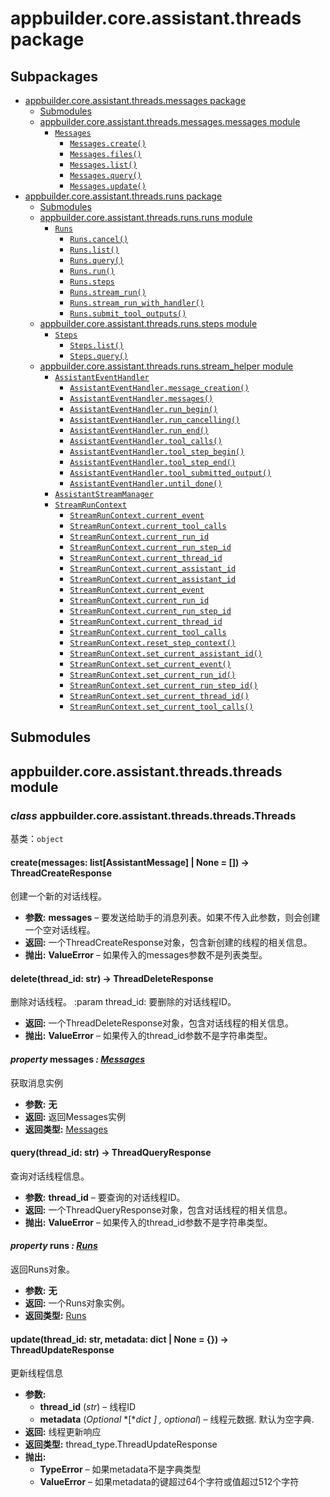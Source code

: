 # appbuilder.core.assistant.threads package

## Subpackages

* [appbuilder.core.assistant.threads.messages package](appbuilder.core.assistant.threads.messages.md)
  * [Submodules](appbuilder.core.assistant.threads.messages.md#submodules)
  * [appbuilder.core.assistant.threads.messages.messages module](appbuilder.core.assistant.threads.messages.md#module-appbuilder.core.assistant.threads.messages.messages)
    * [`Messages`](appbuilder.core.assistant.threads.messages.md#appbuilder.core.assistant.threads.messages.messages.Messages)
      * [`Messages.create()`](appbuilder.core.assistant.threads.messages.md#appbuilder.core.assistant.threads.messages.messages.Messages.create)
      * [`Messages.files()`](appbuilder.core.assistant.threads.messages.md#appbuilder.core.assistant.threads.messages.messages.Messages.files)
      * [`Messages.list()`](appbuilder.core.assistant.threads.messages.md#appbuilder.core.assistant.threads.messages.messages.Messages.list)
      * [`Messages.query()`](appbuilder.core.assistant.threads.messages.md#appbuilder.core.assistant.threads.messages.messages.Messages.query)
      * [`Messages.update()`](appbuilder.core.assistant.threads.messages.md#appbuilder.core.assistant.threads.messages.messages.Messages.update)
* [appbuilder.core.assistant.threads.runs package](appbuilder.core.assistant.threads.runs.md)
  * [Submodules](appbuilder.core.assistant.threads.runs.md#submodules)
  * [appbuilder.core.assistant.threads.runs.runs module](appbuilder.core.assistant.threads.runs.md#module-appbuilder.core.assistant.threads.runs.runs)
    * [`Runs`](appbuilder.core.assistant.threads.runs.md#appbuilder.core.assistant.threads.runs.runs.Runs)
      * [`Runs.cancel()`](appbuilder.core.assistant.threads.runs.md#appbuilder.core.assistant.threads.runs.runs.Runs.cancel)
      * [`Runs.list()`](appbuilder.core.assistant.threads.runs.md#appbuilder.core.assistant.threads.runs.runs.Runs.list)
      * [`Runs.query()`](appbuilder.core.assistant.threads.runs.md#appbuilder.core.assistant.threads.runs.runs.Runs.query)
      * [`Runs.run()`](appbuilder.core.assistant.threads.runs.md#appbuilder.core.assistant.threads.runs.runs.Runs.run)
      * [`Runs.steps`](appbuilder.core.assistant.threads.runs.md#appbuilder.core.assistant.threads.runs.runs.Runs.steps)
      * [`Runs.stream_run()`](appbuilder.core.assistant.threads.runs.md#appbuilder.core.assistant.threads.runs.runs.Runs.stream_run)
      * [`Runs.stream_run_with_handler()`](appbuilder.core.assistant.threads.runs.md#appbuilder.core.assistant.threads.runs.runs.Runs.stream_run_with_handler)
      * [`Runs.submit_tool_outputs()`](appbuilder.core.assistant.threads.runs.md#appbuilder.core.assistant.threads.runs.runs.Runs.submit_tool_outputs)
  * [appbuilder.core.assistant.threads.runs.steps module](appbuilder.core.assistant.threads.runs.md#module-appbuilder.core.assistant.threads.runs.steps)
    * [`Steps`](appbuilder.core.assistant.threads.runs.md#appbuilder.core.assistant.threads.runs.steps.Steps)
      * [`Steps.list()`](appbuilder.core.assistant.threads.runs.md#appbuilder.core.assistant.threads.runs.steps.Steps.list)
      * [`Steps.query()`](appbuilder.core.assistant.threads.runs.md#appbuilder.core.assistant.threads.runs.steps.Steps.query)
  * [appbuilder.core.assistant.threads.runs.stream_helper module](appbuilder.core.assistant.threads.runs.md#module-appbuilder.core.assistant.threads.runs.stream_helper)
    * [`AssistantEventHandler`](appbuilder.core.assistant.threads.runs.md#appbuilder.core.assistant.threads.runs.stream_helper.AssistantEventHandler)
      * [`AssistantEventHandler.message_creation()`](appbuilder.core.assistant.threads.runs.md#appbuilder.core.assistant.threads.runs.stream_helper.AssistantEventHandler.message_creation)
      * [`AssistantEventHandler.messages()`](appbuilder.core.assistant.threads.runs.md#appbuilder.core.assistant.threads.runs.stream_helper.AssistantEventHandler.messages)
      * [`AssistantEventHandler.run_begin()`](appbuilder.core.assistant.threads.runs.md#appbuilder.core.assistant.threads.runs.stream_helper.AssistantEventHandler.run_begin)
      * [`AssistantEventHandler.run_cancelling()`](appbuilder.core.assistant.threads.runs.md#appbuilder.core.assistant.threads.runs.stream_helper.AssistantEventHandler.run_cancelling)
      * [`AssistantEventHandler.run_end()`](appbuilder.core.assistant.threads.runs.md#appbuilder.core.assistant.threads.runs.stream_helper.AssistantEventHandler.run_end)
      * [`AssistantEventHandler.tool_calls()`](appbuilder.core.assistant.threads.runs.md#appbuilder.core.assistant.threads.runs.stream_helper.AssistantEventHandler.tool_calls)
      * [`AssistantEventHandler.tool_step_begin()`](appbuilder.core.assistant.threads.runs.md#appbuilder.core.assistant.threads.runs.stream_helper.AssistantEventHandler.tool_step_begin)
      * [`AssistantEventHandler.tool_step_end()`](appbuilder.core.assistant.threads.runs.md#appbuilder.core.assistant.threads.runs.stream_helper.AssistantEventHandler.tool_step_end)
      * [`AssistantEventHandler.tool_submitted_output()`](appbuilder.core.assistant.threads.runs.md#appbuilder.core.assistant.threads.runs.stream_helper.AssistantEventHandler.tool_submitted_output)
      * [`AssistantEventHandler.until_done()`](appbuilder.core.assistant.threads.runs.md#appbuilder.core.assistant.threads.runs.stream_helper.AssistantEventHandler.until_done)
    * [`AssistantStreamManager`](appbuilder.core.assistant.threads.runs.md#appbuilder.core.assistant.threads.runs.stream_helper.AssistantStreamManager)
    * [`StreamRunContext`](appbuilder.core.assistant.threads.runs.md#appbuilder.core.assistant.threads.runs.stream_helper.StreamRunContext)
      * [`StreamRunContext.current_event`](appbuilder.core.assistant.threads.runs.md#appbuilder.core.assistant.threads.runs.stream_helper.StreamRunContext.current_event)
      * [`StreamRunContext.current_tool_calls`](appbuilder.core.assistant.threads.runs.md#appbuilder.core.assistant.threads.runs.stream_helper.StreamRunContext.current_tool_calls)
      * [`StreamRunContext.current_run_id`](appbuilder.core.assistant.threads.runs.md#appbuilder.core.assistant.threads.runs.stream_helper.StreamRunContext.current_run_id)
      * [`StreamRunContext.current_run_step_id`](appbuilder.core.assistant.threads.runs.md#appbuilder.core.assistant.threads.runs.stream_helper.StreamRunContext.current_run_step_id)
      * [`StreamRunContext.current_thread_id`](appbuilder.core.assistant.threads.runs.md#appbuilder.core.assistant.threads.runs.stream_helper.StreamRunContext.current_thread_id)
      * [`StreamRunContext.current_assistant_id`](appbuilder.core.assistant.threads.runs.md#appbuilder.core.assistant.threads.runs.stream_helper.StreamRunContext.current_assistant_id)
      * [`StreamRunContext.current_assistant_id`](appbuilder.core.assistant.threads.runs.md#id0)
      * [`StreamRunContext.current_event`](appbuilder.core.assistant.threads.runs.md#id1)
      * [`StreamRunContext.current_run_id`](appbuilder.core.assistant.threads.runs.md#id2)
      * [`StreamRunContext.current_run_step_id`](appbuilder.core.assistant.threads.runs.md#id3)
      * [`StreamRunContext.current_thread_id`](appbuilder.core.assistant.threads.runs.md#id4)
      * [`StreamRunContext.current_tool_calls`](appbuilder.core.assistant.threads.runs.md#id5)
      * [`StreamRunContext.reset_step_context()`](appbuilder.core.assistant.threads.runs.md#appbuilder.core.assistant.threads.runs.stream_helper.StreamRunContext.reset_step_context)
      * [`StreamRunContext.set_current_assistant_id()`](appbuilder.core.assistant.threads.runs.md#appbuilder.core.assistant.threads.runs.stream_helper.StreamRunContext.set_current_assistant_id)
      * [`StreamRunContext.set_current_event()`](appbuilder.core.assistant.threads.runs.md#appbuilder.core.assistant.threads.runs.stream_helper.StreamRunContext.set_current_event)
      * [`StreamRunContext.set_current_run_id()`](appbuilder.core.assistant.threads.runs.md#appbuilder.core.assistant.threads.runs.stream_helper.StreamRunContext.set_current_run_id)
      * [`StreamRunContext.set_current_run_step_id()`](appbuilder.core.assistant.threads.runs.md#appbuilder.core.assistant.threads.runs.stream_helper.StreamRunContext.set_current_run_step_id)
      * [`StreamRunContext.set_current_thread_id()`](appbuilder.core.assistant.threads.runs.md#appbuilder.core.assistant.threads.runs.stream_helper.StreamRunContext.set_current_thread_id)
      * [`StreamRunContext.set_current_tool_calls()`](appbuilder.core.assistant.threads.runs.md#appbuilder.core.assistant.threads.runs.stream_helper.StreamRunContext.set_current_tool_calls)

## Submodules

## appbuilder.core.assistant.threads.threads module

### *class* appbuilder.core.assistant.threads.threads.Threads

基类：`object`

#### create(messages: list[AssistantMessage] | None = []) → ThreadCreateResponse

创建一个新的对话线程。

* **参数:**
  **messages** – 要发送给助手的消息列表。如果不传入此参数，则会创建一个空对话线程。
* **返回:**
  一个ThreadCreateResponse对象，包含新创建的线程的相关信息。
* **抛出:**
  **ValueError** – 如果传入的messages参数不是列表类型。

#### delete(thread_id: str) → ThreadDeleteResponse

删除对话线程。
:param thread_id: 要删除的对话线程ID。

* **返回:**
  一个ThreadDeleteResponse对象，包含对话线程的相关信息。
* **抛出:**
  **ValueError** – 如果传入的thread_id参数不是字符串类型。

#### *property* messages *: [Messages](appbuilder.core.assistant.threads.messages.md#appbuilder.core.assistant.threads.messages.messages.Messages)*

获取消息实例

* **参数:**
  **无**
* **返回:**
  返回Messages实例
* **返回类型:**
  [Messages](appbuilder.core.assistant.threads.messages.md#appbuilder.core.assistant.threads.messages.messages.Messages)

#### query(thread_id: str) → ThreadQueryResponse

查询对话线程信息。

* **参数:**
  **thread_id** – 要查询的对话线程ID。
* **返回:**
  一个ThreadQueryResponse对象，包含对话线程的相关信息。
* **抛出:**
  **ValueError** – 如果传入的thread_id参数不是字符串类型。

#### *property* runs *: [Runs](appbuilder.core.assistant.threads.runs.md#appbuilder.core.assistant.threads.runs.runs.Runs)*

返回Runs对象。

* **参数:**
  **无**
* **返回:**
  一个Runs对象实例。
* **返回类型:**
  [Runs](appbuilder.core.assistant.threads.runs.md#appbuilder.core.assistant.threads.runs.runs.Runs)

#### update(thread_id: str, metadata: dict | None = {}) → ThreadUpdateResponse

更新线程信息

* **参数:**
  * **thread_id** (*str*) – 线程ID
  * **metadata** (*Optional* *[**dict* *]* *,* *optional*) – 线程元数据. 默认为空字典.
* **返回:**
  线程更新响应
* **返回类型:**
  thread_type.ThreadUpdateResponse
* **抛出:**
  * **TypeError** – 如果metadata不是字典类型
  * **ValueError** – 如果metadata的键超过64个字符或值超过512个字符

